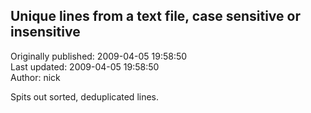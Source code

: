 ## Unique lines from a text file, case sensitive or insensitive  
Originally published: 2009-04-05 19:58:50  
Last updated: 2009-04-05 19:58:50  
Author: nick   
  
Spits out sorted, deduplicated lines.